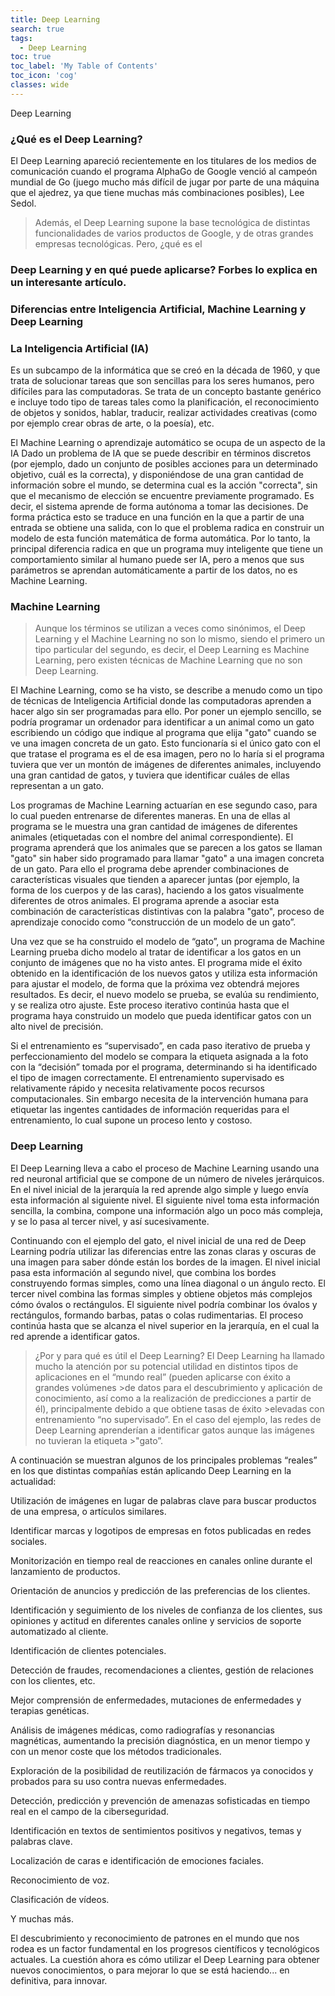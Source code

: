 ```yaml
---
title: Deep Learning
search: true
tags:
  - Deep Learning
toc: true
toc_label: 'My Table of Contents'
toc_icon: 'cog'
classes: wide
---
```


Deep Learning

### ¿Qué es el Deep Learning?
El Deep Learning apareció recientemente en los titulares de los medios de comunicación cuando el programa AlphaGo de Google venció al campeón mundial de Go (juego mucho más difícil de jugar por parte de una máquina que el ajedrez, ya que tiene muchas más combinaciones posibles), Lee Sedol.

> Además, el Deep Learning supone la base tecnológica de distintas funcionalidades de varios productos de Google, y de otras grandes empresas tecnológicas. Pero, ¿qué es el 

### Deep Learning y en qué puede aplicarse? Forbes lo explica en un interesante artículo.
### Diferencias entre Inteligencia Artificial, Machine Learning y Deep Learning

### La Inteligencia Artificial (IA) 
Es un subcampo de la informática que se creó en la década de 1960, y que trata de solucionar tareas que son sencillas para los seres humanos, pero difíciles para las computadoras. Se trata de un concepto bastante genérico e incluye todo tipo de tareas tales como la planificación, el reconocimiento de objetos y sonidos, hablar, traducir, realizar actividades creativas (como por ejemplo crear obras de arte, o la poesía), etc.

El Machine Learning o aprendizaje automático se ocupa de un aspecto de la IA 
Dado un problema de IA que se puede describir en términos discretos (por ejemplo, dado un conjunto de posibles acciones para un determinado objetivo, cuál es la correcta), y disponiéndose de una gran cantidad de información sobre el mundo, se determina cual es la acción "correcta", sin que el mecanismo de elección se encuentre previamente programado. Es decir, el sistema aprende de forma autónoma a tomar las decisiones. De forma práctica esto se traduce en una función en la que a partir de una entrada se obtiene una salida, con lo que el problema radica en construir un modelo de esta función matemática de forma automática. Por lo tanto, la principal diferencia radica en que un programa muy inteligente que tiene un comportamiento similar al humano puede ser IA, pero a menos que sus parámetros se aprendan automáticamente a partir de los datos, no es Machine Learning.

### Machine Learning
>Aunque los términos se utilizan a veces como sinónimos, el Deep Learning y el Machine Learning no son lo mismo, siendo el primero un tipo particular del segundo, es decir, el Deep Learning es Machine Learning, pero existen técnicas de Machine Learning que no son Deep Learning.

El Machine Learning, como se ha visto, se describe a menudo como un tipo de técnicas de Inteligencia Artificial  donde las computadoras aprenden a hacer algo sin ser programadas para ello. Por poner un ejemplo sencillo, se podría programar un ordenador para identificar a un animal como un gato escribiendo un código que indique al programa que elija "gato" cuando se ve una imagen concreta de un gato. Esto funcionaría si el único gato con el que tratase el programa es el de esa imagen, pero no lo haría si el programa tuviera que ver un montón de imágenes de diferentes animales, incluyendo una gran cantidad de gatos, y tuviera que identificar cuáles de ellas representan a un gato.

Los programas de Machine Learning actuarían en ese segundo caso, para lo cual pueden entrenarse de diferentes maneras. En una de ellas al programa se le muestra una gran cantidad de imágenes de diferentes animales (etiquetadas con el nombre del animal correspondiente). El programa aprenderá que los animales que se parecen a los gatos se llaman "gato" sin haber sido programado para llamar "gato" a una imagen concreta de un gato. Para ello el programa debe aprender combinaciones de características visuales que tienden a aparecer juntas (por ejemplo, la forma de los cuerpos y de las caras), haciendo a los gatos visualmente diferentes de otros animales. El programa aprende a asociar esta combinación de características distintivas con la palabra "gato", proceso de aprendizaje conocido como “construcción de un modelo de un gato”.

Una vez que se ha construido el modelo de “gato”, un programa de Machine Learning prueba dicho modelo al tratar de identificar a los gatos en un conjunto de imágenes que no ha visto antes. El programa mide el éxito obtenido en la identificación de los nuevos gatos y utiliza esta información para ajustar el modelo, de forma que la próxima vez obtendrá mejores resultados. Es decir, el nuevo modelo se prueba, se evalúa su rendimiento, y se realiza otro ajuste. Este proceso iterativo continúa hasta que el programa haya construido un modelo que pueda identificar gatos con un alto nivel de precisión.

Si el entrenamiento es “supervisado”, en cada paso iterativo de prueba y perfeccionamiento del modelo se compara la etiqueta asignada a la foto con la “decisión” tomada por el programa, determinando si ha identificado el tipo de imagen correctamente. El entrenamiento supervisado es relativamente rápido y necesita relativamente pocos recursos computacionales. Sin embargo necesita de la intervención humana para etiquetar las ingentes cantidades de información requeridas para el entrenamiento, lo cual supone un proceso lento y costoso.

### Deep Learning
El Deep Learning lleva a cabo el proceso de Machine Learning usando una red neuronal artificial que se compone de un número de niveles jerárquicos. En el nivel inicial de la jerarquía  la red aprende algo simple y luego envía esta información al siguiente nivel. El siguiente nivel toma esta información sencilla, la combina, compone una información algo un poco más compleja, y se lo pasa al tercer nivel, y así sucesivamente.

Continuando con el ejemplo del gato, el nivel inicial de una red de Deep Learning podría utilizar las diferencias entre las zonas claras y oscuras de una imagen para saber dónde están los bordes de la imagen. El nivel inicial pasa esta información al segundo nivel, que combina los bordes construyendo formas simples, como una línea diagonal o un ángulo recto. El tercer nivel combina las formas simples y obtiene objetos más complejos cómo óvalos o rectángulos. El siguiente nivel podría combinar los óvalos y rectángulos, formando barbas, patas o colas rudimentarias. El proceso continúa hasta que se alcanza el nivel superior en la jerarquía, en el cual la red aprende a identificar gatos.

>¿Por y para qué es útil el Deep Learning?
>El Deep Learning ha llamado mucho la atención por su potencial utilidad en distintos tipos de aplicaciones en el “mundo real” (pueden aplicarse con éxito a grandes volúmenes >de datos para el descubrimiento y aplicación de conocimiento, así como a la realización de predicciones a partir de él), principalmente debido a que obtiene tasas de éxito >elevadas con entrenamiento “no supervisado”. En el caso del ejemplo, las redes de Deep Learning aprenderían a identificar gatos aunque las imágenes no tuvieran la etiqueta >"gato”.

A continuación se muestran algunos de los principales problemas “reales” en los que distintas compañías están aplicando Deep Learning en la actualidad:

Utilización de imágenes en lugar de palabras clave para buscar productos de una empresa, o artículos similares.

Identificar marcas y logotipos de empresas en fotos publicadas en redes sociales.

Monitorización en tiempo real de reacciones en canales online durante el lanzamiento de productos.

Orientación de anuncios y predicción de las preferencias de los clientes.

Identificación y seguimiento de los niveles de confianza de los clientes, sus opiniones y  actitud en diferentes canales online y servicios de soporte automatizado al cliente.

Identificación de clientes potenciales.

Detección de fraudes, recomendaciones a clientes, gestión de relaciones con los clientes, etc.

Mejor comprensión de enfermedades, mutaciones de enfermedades y terapias genéticas.

Análisis de imágenes médicas, como radiografías y resonancias magnéticas, aumentando la precisión diagnóstica, en un menor tiempo y con un menor coste que los métodos tradicionales.

Exploración de la posibilidad de reutilización de fármacos ya conocidos y probados para su uso contra nuevas enfermedades.

Detección, predicción y prevención de amenazas sofisticadas en tiempo real en el campo de la ciberseguridad.

Identificación en textos de sentimientos positivos y negativos, temas y palabras clave.

Localización de caras e identificación de emociones faciales.

Reconocimiento de voz.

Clasificación de vídeos.

Y muchas más.

El descubrimiento y reconocimiento de patrones en el mundo que nos rodea es un factor fundamental en los progresos científicos y tecnológicos actuales. La cuestión ahora es cómo utilizar el Deep Learning para obtener nuevos conocimientos, o para mejorar lo que se está haciendo... en definitiva, para innovar.

